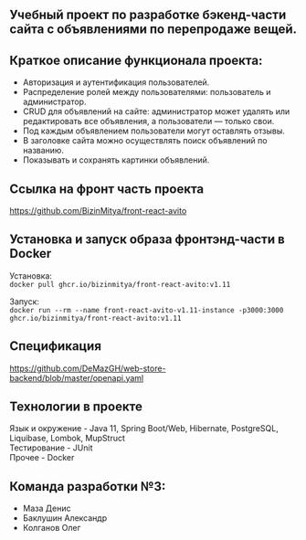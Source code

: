 ##  Учебный проект по разработке бэкенд-части сайта с объявлениями по перепродаже вещей.

## Краткое описание функционала проекта:
- Авторизация и аутентификация пользователей.
- Распределение ролей между пользователями: пользователь и администратор.
- CRUD для объявлений на сайте: администратор может удалять или редактировать все объявления, а пользователи — только свои.
- Под каждым объявлением пользователи могут оставлять отзывы.
- В заголовке сайта можно осуществлять поиск объявлений по названию.
- Показывать и сохранять картинки объявлений.


## Ссылка на фронт часть проекта
https://github.com/BizinMitya/front-react-avito


## Установка и запуск образа фронтэнд-части в Docker

Установка:  
`docker pull ghcr.io/bizinmitya/front-react-avito:v1.11`

Запуск:  
`docker run --rm --name front-react-avito-v1.11-instance -p3000:3000 ghcr.io/bizinmitya/front-react-avito:v1.11`


## Спецификация
https://github.com/DeMazGH/web-store-backend/blob/master/openapi.yaml


## Технологии в проекте
Язык и окружение - Java 11, Spring Boot/Web, Hibernate, PostgreSQL, Liquibase, Lombok, MupStruct    
Тестирование - JUnit  
Прочее - Docker  

## Команда разработки №3:
- Маза Денис
- Баклушин Александр
- Колганов Олег
